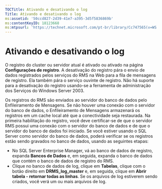 ```yaml
---
TOCTitle: Ativando e desativando o log
Title: Ativando e desativando o log
ms:assetid: '50ccd827-2d39-41e7-a395-3d5f5836869b'
ms:contentKeyID: 18123668
ms:mtpsurl: 'https://technet.microsoft.com/pt-br/library/Cc747565(v=WS.10)'
---
```


Ativando e desativando o log
============================

O registro do cluster ou servidor atual é ativado ou ativado na página **Configurações de registro**. A desativação do registro pára o envio de dados registrados pelos serviços do RMS na Web para a fila de mensagens de registro. Ela também pára o serviço ouvinte de registro. Não há suporte para a desativação do registro usando-se a ferramenta de administração dos Serviços do Windows Server 2003.

Os registros do RMS são enviados ao servidor do banco de dados pelo Enfileiramento de Mensagens. Se não houver uma conexão com o servidor do banco de dados, o Enfileiramento de Mensagens armazenará os registros em um cache local até que a conectividade seja restaurada. Na primeira habilitação do registro, você deve certificar-se de que o servidor RMS possui uma conexão com o servidor do banco de dados e de que o servidor do banco de dados foi iniciado. Se você estiver usando o SQL Server como servidor do banco de dados, poderá verificar se os registros estão sendo gravados no banco de dados, usando as seguintes etapas:

-   No SQL Server Enterprise Manager, vá ao banco de dados de registro, expanda **Bancos de Dados** e, em seguida, expanda o banco de dados que contém o banco de dados de registro do RMS.
-   Clique no banco de dados de log, clique em **Tabelas**, clique com o botão direito em **DRMS\_log\_master** e, em seguida, clique em **Abrir tabela - retornar todas as linhas**. Se os arquivos de log estiverem sendo criados, você verá um ou mais arquivos de log.
